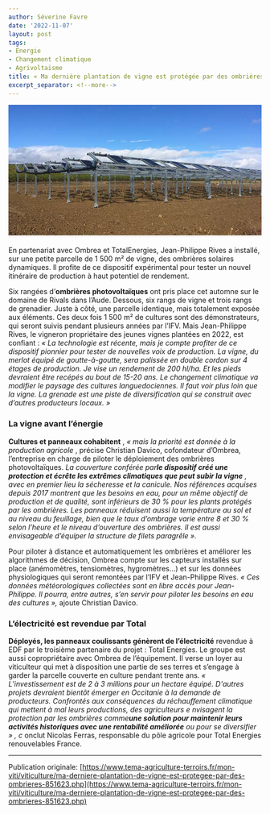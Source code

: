 ```yaml
---
author: Séverine Favre
date: '2022-11-07'
layout: post
tags:
- Énergie
- Changement climatique
- Agrivoltaïsme
title: « Ma dernière plantation de vigne est protégée par des ombrières »
excerpt_separator: <!--more-->
---
```


![](/assets/40ce3bbe3635a71b37f2fba4b4e3fb1f.jpg)



En partenariat avec Ombrea et TotalEnergies, Jean-Philippe Rives a installé, sur une petite parcelle de 1 500 m² de vigne, des ombrières solaires dynamiques. Il profite de ce dispositif expérimental pour tester un nouvel itinéraire de production à haut potentiel de rendement.


<!--more-->
Six rangées d’**ombrières photovoltaïques** ont pris place cet automne sur le domaine de Rivals dans l’Aude. Dessous, six rangs de vigne et trois rangs de grenadier. Juste à côté, une parcelle identique, mais totalement exposée aux éléments. Ces deux fois 1 500 m² de cultures sont des démonstrateurs, qui seront suivis pendant plusieurs années par l’IFV. Mais Jean-Philippe Rives, le vigneron propriétaire des jeunes vignes plantées en 2022, est confiant : _« La technologie est récente, mais je compte profiter de ce dispositif pionnier pour tester de nouvelles voix de production. La vigne, du merlot équipé de goutte-à-goutte, sera palissée en double cordon sur 4 étages de production. Je vise un rendement de 200 hl/ha. Et les pieds devraient être recépés au bout de 15-20 ans. Le changement climatique va modifier le paysage des cultures languedociennes. Il faut voir plus loin que la vigne. La grenade est une piste de diversification qui se construit avec d’autres producteurs locaux. »_

### La vigne avant l’énergie

**Cultures et panneaux cohabitent** , _« mais la priorité est donnée à la production agricole_ , précise Christian Davico, cofondateur d’Ombrea, l’entreprise en charge de piloter le déploiement des ombrières photovoltaïques. _La couverture conférée par**le dispositif créé une protection et écrête les extrêmes climatiques que peut subir la vigne** , avec en premier lieu la sécheresse et la canicule. Nos références acquises depuis 2017 montrent que les besoins en eau, pour un même objectif de production et de qualité, sont inférieurs de 30 % pour les plants protégés par les ombrières. Les panneaux réduisent aussi la température au sol et au niveau du feuillage, bien que le taux d’ombrage varie entre 8 et 30 % selon l’heure et le niveau d’ouverture des ombrières. Il est aussi envisageable d’équiper la structure de filets paragrêle_ _»._

Pour piloter à distance et automatiquement les ombrières et améliorer les algorithmes de décision, Ombrea compte sur les capteurs installés sur place (anémomètres, tensiomètres, hygromètres…) et sur les données physiologiques qui seront remontées par l’IFV et Jean-Philippe Rives. _« Ces données météorologiques collectées sont en libre accès pour Jean-Philippe. Il pourra, entre autres, s’en servir pour piloter les besoins en eau des cultures »,_ ajoute Christian Davico.

### L’électricité est revendue par Total

**Déployés, les panneaux coulissants génèrent de l’électricité** revendue à EDF par le troisième partenaire du projet : Total Energies. Le groupe est aussi copropriétaire avec Ombrea de l’équipement. Il verse un loyer au viticulteur qui met à disposition une partie de ses terres et s’engage à garder la parcelle couverte en culture pendant trente ans. _« L’investissement est de 2 à 3 millions pour un hectare équipé. D'autres projets devraient bientôt émerger en Occitanie à la demande de producteurs. Confrontés aux conséquences du réchauffement climatique qui mettent à mal leurs productions, des agriculteurs e_ _nvisagent la protection par les ombrières comme**une solution pour maintenir leurs activités historiques avec une rentabilité améliorée** ou pour se diversifier_ _»_ _, c_ onclut Nicolas Ferras, responsable du pôle agricole pour Total Energies renouvelables France.

----

Publication originale: [https://www.tema-agriculture-terroirs.fr/mon-viti/viticulture/ma-derniere-plantation-de-vigne-est-protegee-par-des-ombrieres-851623.php](https://www.tema-agriculture-terroirs.fr/mon-viti/viticulture/ma-derniere-plantation-de-vigne-est-protegee-par-des-ombrieres-851623.php)
